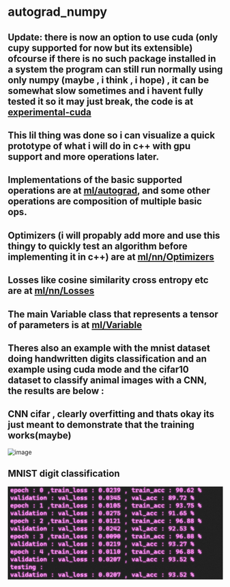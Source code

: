 # autograd_numpy
## Update: there is now an option to use cuda (only cupy supported for now but its extensible) ofcourse if there is no such package installed in a system the program can still run normally using only numpy (maybe , i think , i hope) , it can be somewhat slow sometimes and i havent fully tested it so it may just break, the code is at [experimental-cuda](https://github.com/EnaAlogo/autograd_numpy/tree/experimental-CUDA)
## This lil thing was done so i can visualize a quick prototype of what i will do in c++ with gpu support and more operations later.
## Implementations of the basic supported operations are at [ml/autograd](ml/autograd/), and some other operations are composition of multiple basic ops. 
## Optimizers (i will propably add more and use this thingy to quickly test an algorithm before implementing it in c++) are at [ml/nn/Optimizers](ml/nn/Optimizers.py)
## Losses like cosine similarity cross entropy etc are at [ml/nn/Losses](ml/nn/Losses.py)
## The main Variable class that represents a tensor of parameters is at [ml/Variable](ml/Variable.py)
## Theres also an example with the mnist dataset doing handwritten digits classification and an example using cuda mode and the cifar10 dataset to classify animal images with a CNN, the results are below :
## CNN cifar , clearly overfitting and thats okay its just meant to demonstrate that the training works(maybe)
![image](cnn_cifar10_example.png)
## MNIST digit classification
![image](mnist_results.png)

